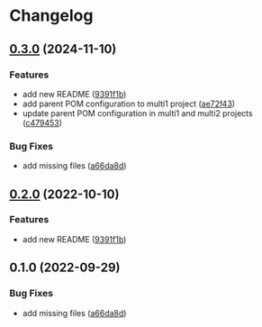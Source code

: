# Changelog

## [0.3.0](https://github.com/nomed/release-please-playground/compare/multi1-v0.2.0...multi1-v0.3.0) (2024-11-10)


### Features

* add new README ([9391f1b](https://github.com/nomed/release-please-playground/commit/9391f1bcccfdbd4abf25040b263e80feea36b342))
* add parent POM configuration to multi1 project ([ae72f43](https://github.com/nomed/release-please-playground/commit/ae72f43e1250a7f436cf3da9cbafb252a2d0ddc5))
* update parent POM configuration in multi1 and multi2 projects ([c479453](https://github.com/nomed/release-please-playground/commit/c479453c93112d201c9bc4e5600eeda9cdd18aad))


### Bug Fixes

* add missing files ([a66da8d](https://github.com/nomed/release-please-playground/commit/a66da8d943642276f7b8f9f0c33c48e6c36a017f))

## [0.2.0](https://github.com/chingor13/release-please-playground/compare/multi1-v0.1.0...multi1-v0.2.0) (2022-10-10)


### Features

* add new README ([9391f1b](https://github.com/chingor13/release-please-playground/commit/9391f1bcccfdbd4abf25040b263e80feea36b342))

## 0.1.0 (2022-09-29)


### Bug Fixes

* add missing files ([a66da8d](https://github.com/chingor13/release-please-playground/commit/a66da8d943642276f7b8f9f0c33c48e6c36a017f))
